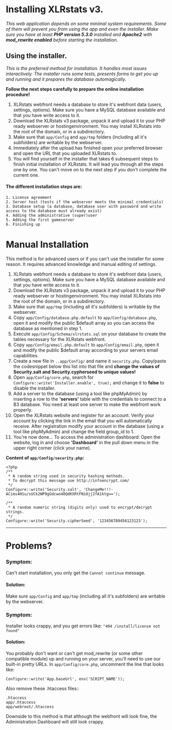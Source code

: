 # Installing XLRstats v3.

*This web application depends on some minimal system requirements. Some of them will prevent you from using the app and even the installer. Make sure you have at least __PHP version 5.3.0__ installed and __Apache2__ with __mod_rewrite enabled__ before starting the installation.*

## Using the installer.

*This is the preferred method for installation. It handles most issues interactively. The installer runs some tests, presents forms to get you up and running and it prepares the database automagically.*

__Follow the next steps carefully to prepare the online installation procedure!__

1. XLRstats webfront needs a database to store it's webfront data (users, settings, options). Make sure you have a MySQL database available and that you have write access to it.
2. Download the XLRstats v3 package, unpack it and upload it to your PHP ready webserver or hostingenvironment. You may install XLRstats into the root of the domain, or in a subdirectory.
3. Make sure that `app/Config` and `app/tmp` folders (including all it's subfolders) are writable by the webserver.
4. Immediately after the upload has finished open your preferred browser and open the URL that you uploaded XLRstats to.
5. You will find yourself in the installer that takes 6 subsequent steps to finish initial installation of XLRstats. It will lead you through all the steps one by one. You can't move on to the next step if you don't complete the current one.

#### The different installation steps are:

    1. License agreement
    2. Server test (tests if the webserver meets the minimal credentials)
    3. Database setup (a database, database user with password and write access to the database must already exist)
    4. Adding the administrative (super)user
    5. Adding the first gameserver
    6. Finishing up


# Manual Installation

This method is for advanced users or if you can't use the installer for some reason. It requires advanced knowledge and manual editing of settings.

1. XLRstats webfront needs a database to store it's webfront data (users, settings, options). Make sure you have a MySQL database available and that you have write access to it.
2. Download the XLRstats v3 package, unpack it and upload it to your PHP ready webserver or hostingenvironment. You may install XLRstats into the root of the domain, or in a subdirectory.
3. Make sure that `app/tmp` (including all it's subfolders) is writable by the webserver.
4. Copy `app/Config/database.php.default` to `app/Config/database.php`, open it and modify the public $default array so you can access the database as mentioned in step 1.
5. Execute `app/Config/Schema/xlrstats.sql` on your database to create the tables necessary for the XLRstats webfront.
6. Copy `app/Config/email.php.default` to `app/Config/email.php`, open it and modify the public $default array according to your servers email capabilities.
7. Create a new file in `..app/Config/` and name it `security.php`. Copy/paste the codesnippet below this list into that file and __change the values of Security.salt and Security.cypherseed to unique values!__
8. Open `app/Config/core.php`, search for `Configure::write('Installer.enable', true);` and change it to __false__ to disable the installer.
9. Add a server to the database (using a tool like phpMyAdmin) by inserting a row to the __'servers'__ table with the credentials to connect to a B3 database. You need at least one server to make the webfront work properly.
10. Open the XLRstats website and register for an account. Verify your account by clicking the link in the email that you will automatically receive. After registration modify your account in the database (using a tool like phpMyAdmin) and change the field group_id to 1.
11. You're now done... To access the administration dashboard: Open the website, log in and choose __'Dashboard'__ in the pull down menu in the upper right corner (click your name).

__Content of `app/Config/security.php`:__

```
<?php
/**
 * A random string used in security hashing methods.
 * To decrypt this message use http://infoencrypt.com/
 */
Configure::write('Security.salt', 'ChangeMe!!!-ACims4H1u/sUCk2WP9gGdcwo40QdKXRtFNiOjj2fA1ktg==');

/**
 * A random numeric string (digits only) used to encrypt/decrypt strings.
 */
Configure::write('Security.cipherSeed', '123456789456123123');
```


-----

# Problems?

### Symptom:
Can't start installation, you only get the ``Cannot continue`` message.

#### Solution:
Make sure `app/Config` and `app/tmp` (including all it's subfolders) are writable by the webserver.

### Symptom:
Installer looks crappy, and you get errors like: ``"404 /install/license not found"``

#### Solution:
You probably don't want or can't get mod\_rewrite (or some other compatible module) up and running on your server, you'll need to use our built-in pretty URLs. In ``app/Config/core.php``, uncomment the line that looks like:

    Configure::write('App.baseUrl', env('SCRIPT_NAME'));

Also remove these .htaccess files::

    .htaccess
    app/.htaccess
    app/webroot/.htaccess

Downside to this method is that although the webfront will look fine, the Administration Dashboard will still look crappy. 
